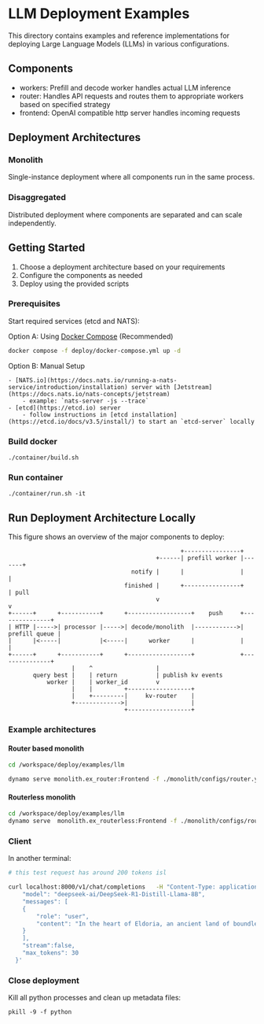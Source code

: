 <!--
SPDX-FileCopyrightText: Copyright (c) 2025 NVIDIA CORPORATION & AFFILIATES. All rights reserved.
SPDX-License-Identifier: Apache-2.0

Licensed under the Apache License, Version 2.0 (the "License");
you may not use this file except in compliance with the License.
You may obtain a copy of the License at

http://www.apache.org/licenses/LICENSE-2.0

Unless required by applicable law or agreed to in writing, software
distributed under the License is distributed on an "AS IS" BASIS,
WITHOUT WARRANTIES OR CONDITIONS OF ANY KIND, either express or implied.
See the License for the specific language governing permissions and
limitations under the License.
-->

# LLM Deployment Examples

This directory contains examples and reference implementations for deploying Large Language Models (LLMs) in various configurations.

## Components

- workers: Prefill and decode worker handles actual LLM inference
- router: Handles API requests and routes them to appropriate workers based on specified strategy
- frontend: OpenAI compatible http server handles incoming requests

## Deployment Architectures

### Monolith
Single-instance deployment where all components run in the same process.

### Disaggregated
Distributed deployment where components are separated and can scale independently.

## Getting Started

1. Choose a deployment architecture based on your requirements
2. Configure the components as needed
3. Deploy using the provided scripts

### Prerequisites

Start required services (etcd and NATS):

   Option A: Using [Docker Compose](/deploy/docker-compose.yml) (Recommended)
   ```bash
   docker compose -f deploy/docker-compose.yml up -d
   ```

   Option B: Manual Setup

    - [NATS.io](https://docs.nats.io/running-a-nats-service/introduction/installation) server with [Jetstream](https://docs.nats.io/nats-concepts/jetstream)
        - example: `nats-server -js --trace`
    - [etcd](https://etcd.io) server
        - follow instructions in [etcd installation](https://etcd.io/docs/v3.5/install/) to start an `etcd-server` locally

### Build docker

```
./container/build.sh
```

### Run container

```
./container/run.sh -it
```
## Run Deployment Architecture Locally

This figure shows an overview of the major components to deploy:

```
                                                 +----------------+
                                          +------| prefill worker |-------+
                                   notify |      |                |       |
                                 finished |      +----------------+       | pull
                                          v                               v
+------+      +-----------+      +------------------+    push     +---------------+
| HTTP |----->| processor |----->| decode/monolith  |------------>| prefill queue |
|      |<-----|           |<-----|      worker      |             |               |
+------+      +-----------+      +------------------+             +---------------+
                  |    ^                  |
       query best |    | return           | publish kv events
           worker |    | worker_id        v
                  |    |         +------------------+
                  |    +---------|     kv-router    |
                  +------------->|                  |
                                 +------------------+

```

### Example architectures

#### Router based monolith
```bash
cd /workspace/deploy/examples/llm

dynamo serve monolith.ex_router:Frontend -f ./monolith/configs/router.yaml
```

#### Routerless monolith
```bash
cd /workspace/deploy/examples/llm
dynamo serve  monolith.ex_routerless:Frontend -f ./monolith/configs/routerless.yaml
```

### Client

In another terminal:
```bash
# this test request has around 200 tokens isl

curl localhost:8000/v1/chat/completions   -H "Content-Type: application/json"   -d '{
    "model": "deepseek-ai/DeepSeek-R1-Distill-Llama-8B",
    "messages": [
    {
        "role": "user",
        "content": "In the heart of Eldoria, an ancient land of boundless magic and mysterious creatures, lies the long-forgotten city of Aeloria. Once a beacon of knowledge and power, Aeloria was buried beneath the shifting sands of time, lost to the world for centuries. You are an intrepid explorer, known for your unparalleled curiosity and courage, who has stumbled upon an ancient map hinting at ests that Aeloria holds a secret so profound that it has the potential to reshape the very fabric of reality. Your journey will take you through treacherous deserts, enchanted forests, and across perilous mountain ranges. Your Task: Character Background: Develop a detailed background for your character. Describe their motivations for seeking out Aeloria, their skills and weaknesses, and any personal connections to the ancient city or its legends. Are they driven by a quest for knowledge, a search for lost familt clue is hidden."
    }
    ],
    "stream":false,
    "max_tokens": 30
  }'

```

### Close deployment

Kill all python processes and clean up metadata files:

```
pkill -9 -f python
```
